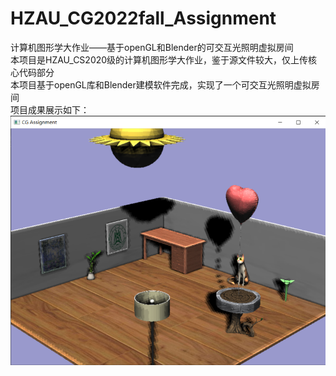 # HZAU_CG2022fall_Assignment
计算机图形学大作业——基于openGL和Blender的可交互光照明虚拟房间<br>
本项目是HZAU_CS2020级的计算机图形学大作业，鉴于源文件较大，仅上传核心代码部分<br>
本项目基于openGL库和Blender建模软件完成，实现了一个可交互光照明虚拟房间<br>
项目成果展示如下：
![这是图片](https://github.com/Hell0er/HZAU_CG2022fall_Assignment/blob/master/photo/1.png?raw=true "p1")
